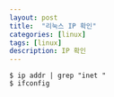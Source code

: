 ```yaml
---
layout: post
title:  "리눅스 IP 확인"
categories: [linux]
tags: [linux]
description: IP 확인
---
```



```
$ ip addr | grep "inet "
$ ifconfig
```
